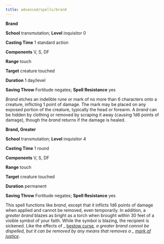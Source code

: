 ```yaml
---
title: advanced/spells/brand
---
```

 **Brand**

**School** transmutation; **Level** inquisitor 0

**Casting Time** 1 standard action

**Components** V, S, DF

**Range** touch

**Target** creature touched

**Duration** 1 day/level

**Saving Throw** Fortitude negates; **Spell Resistance** yes

_Brand_ etches an indelible rune or mark of no more than 6 characters onto a creature, inflicting 1 point of damage. The mark may be placed on any exposed portion of the creature, typically the head or forearm. A _brand_ can be hidden by clothing or removed by scraping it away (causing 1d6 points of damage), though the _brand_ returns if the damage is healed.

**Brand, Greater**

**School** transmutation; **Level** inquisitor 4

**Casting Time** 1 round

**Components** V, S, DF

**Range** touch

**Target** creature touched

**Duration** permanent

**Saving Throw** Fortitude negates; **Spell Resistance** yes

This spell functions like _brand_, except that it inflicts 1d6 points of damage when applied and cannot be removed, even temporarily. In addition, a _greater brand_ blazes as bright as a torch when brought within 30 feet of a visible symbol of your faith. While the symbol is blazing, the recipient is sickened. Like the effects of _ [bestow curse](../../spells/bestowCurse#_bestow-curse)_, a _greater brand_ cannot be dispelled, but it can be removed by any means that removes a _ [mark of justice](../../spells/markOfJustice#_mark-of-justice)_.

